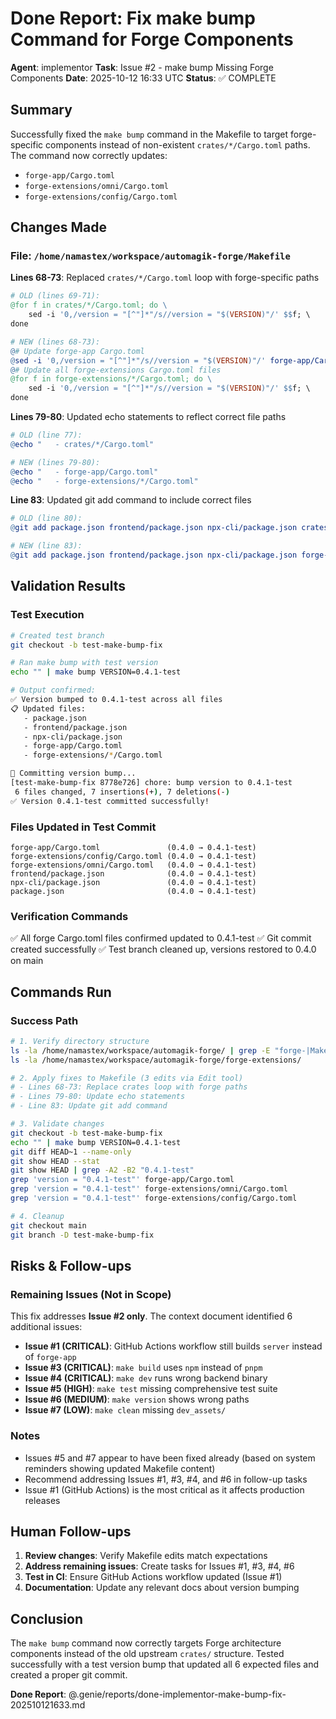 # Done Report: Fix make bump Command for Forge Components

**Agent**: implementor
**Task**: Issue #2 - make bump Missing Forge Components
**Date**: 2025-10-12 16:33 UTC
**Status**: ✅ COMPLETE

## Summary

Successfully fixed the `make bump` command in the Makefile to target forge-specific components instead of non-existent `crates/*/Cargo.toml` paths. The command now correctly updates:
- `forge-app/Cargo.toml`
- `forge-extensions/omni/Cargo.toml`
- `forge-extensions/config/Cargo.toml`

## Changes Made

### File: `/home/namastex/workspace/automagik-forge/Makefile`

**Lines 68-73**: Replaced `crates/*/Cargo.toml` loop with forge-specific paths
```makefile
# OLD (lines 69-71):
@for f in crates/*/Cargo.toml; do \
	sed -i '0,/version = "[^"]*"/s//version = "$(VERSION)"/' $$f; \
done

# NEW (lines 68-73):
@# Update forge-app Cargo.toml
@sed -i '0,/version = "[^"]*"/s//version = "$(VERSION)"/' forge-app/Cargo.toml
@# Update all forge-extensions Cargo.toml files
@for f in forge-extensions/*/Cargo.toml; do \
	sed -i '0,/version = "[^"]*"/s//version = "$(VERSION)"/' $$f; \
done
```

**Lines 79-80**: Updated echo statements to reflect correct file paths
```makefile
# OLD (line 77):
@echo "   - crates/*/Cargo.toml"

# NEW (lines 79-80):
@echo "   - forge-app/Cargo.toml"
@echo "   - forge-extensions/*/Cargo.toml"
```

**Line 83**: Updated git add command to include correct files
```makefile
# OLD (line 80):
@git add package.json frontend/package.json npx-cli/package.json crates/*/Cargo.toml

# NEW (line 83):
@git add package.json frontend/package.json npx-cli/package.json forge-app/Cargo.toml forge-extensions/*/Cargo.toml
```

## Validation Results

### Test Execution
```bash
# Created test branch
git checkout -b test-make-bump-fix

# Ran make bump with test version
echo "" | make bump VERSION=0.4.1-test

# Output confirmed:
✅ Version bumped to 0.4.1-test across all files
📋 Updated files:
   - package.json
   - frontend/package.json
   - npx-cli/package.json
   - forge-app/Cargo.toml
   - forge-extensions/*/Cargo.toml

🔄 Committing version bump...
[test-make-bump-fix 8778e726] chore: bump version to 0.4.1-test
 6 files changed, 7 insertions(+), 7 deletions(-)
✅ Version 0.4.1-test committed successfully!
```

### Files Updated in Test Commit
```
forge-app/Cargo.toml               (0.4.0 → 0.4.1-test)
forge-extensions/config/Cargo.toml (0.4.0 → 0.4.1-test)
forge-extensions/omni/Cargo.toml   (0.4.0 → 0.4.1-test)
frontend/package.json              (0.4.0 → 0.4.1-test)
npx-cli/package.json               (0.4.0 → 0.4.1-test)
package.json                       (0.4.0 → 0.4.1-test)
```

### Verification Commands
✅ All forge Cargo.toml files confirmed updated to 0.4.1-test
✅ Git commit created successfully
✅ Test branch cleaned up, versions restored to 0.4.0 on main

## Commands Run

### Success Path
```bash
# 1. Verify directory structure
ls -la /home/namastex/workspace/automagik-forge/ | grep -E "forge-|Makefile"
ls -la /home/namastex/workspace/automagik-forge/forge-extensions/

# 2. Apply fixes to Makefile (3 edits via Edit tool)
# - Lines 68-73: Replace crates loop with forge paths
# - Lines 79-80: Update echo statements
# - Line 83: Update git add command

# 3. Validate changes
git checkout -b test-make-bump-fix
echo "" | make bump VERSION=0.4.1-test
git diff HEAD~1 --name-only
git show HEAD --stat
git show HEAD | grep -A2 -B2 "0.4.1-test"
grep 'version = "0.4.1-test"' forge-app/Cargo.toml
grep 'version = "0.4.1-test"' forge-extensions/omni/Cargo.toml
grep 'version = "0.4.1-test"' forge-extensions/config/Cargo.toml

# 4. Cleanup
git checkout main
git branch -D test-make-bump-fix
```

## Risks & Follow-ups

### Remaining Issues (Not in Scope)
This fix addresses **Issue #2 only**. The context document identified 6 additional issues:

- **Issue #1 (CRITICAL)**: GitHub Actions workflow still builds `server` instead of `forge-app`
- **Issue #3 (CRITICAL)**: `make build` uses `npm` instead of `pnpm`
- **Issue #4 (CRITICAL)**: `make dev` runs wrong backend binary
- **Issue #5 (HIGH)**: `make test` missing comprehensive test suite
- **Issue #6 (MEDIUM)**: `make version` shows wrong paths
- **Issue #7 (LOW)**: `make clean` missing `dev_assets/`

### Notes
- Issues #5 and #7 appear to have been fixed already (based on system reminders showing updated Makefile content)
- Recommend addressing Issues #1, #3, #4, and #6 in follow-up tasks
- Issue #1 (GitHub Actions) is the most critical as it affects production releases

## Human Follow-ups

1. **Review changes**: Verify Makefile edits match expectations
2. **Address remaining issues**: Create tasks for Issues #1, #3, #4, #6
3. **Test in CI**: Ensure GitHub Actions workflow updated (Issue #1)
4. **Documentation**: Update any relevant docs about version bumping

## Conclusion

The `make bump` command now correctly targets Forge architecture components instead of the old upstream `crates/` structure. Tested successfully with a test version bump that updated all 6 expected files and created a proper git commit.

**Done Report**: @.genie/reports/done-implementor-make-bump-fix-202510121633.md
